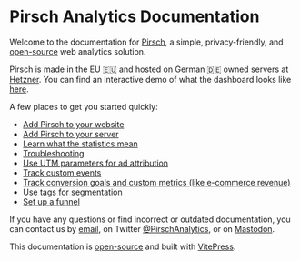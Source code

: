 # Pirsch Analytics Documentation

Welcome to the documentation for [Pirsch](https://pirsch.io/), a simple, privacy-friendly, and [open-source](https://github.com/pirsch-analytics/pirsch) web analytics solution.

Pirsch is made in the EU 🇪🇺 and hosted on German 🇩🇪 owned servers at [Hetzner](https://hetzner.com). You can find an interactive demo of what the dashboard looks like [here](https://pirsch.pirsch.io).

A few places to get you started quickly:

* [Add Pirsch to your website](/get-started/frontend-integration)
* [Add Pirsch to your server](/get-started/backend-integration)
* [Learn what the statistics mean](/get-started/statistics)
* [Troubleshooting](/get-started/troubleshooting)
* [Use UTM parameters for ad attribution](/advanced/referrer-utm)
* [Track custom events](/advanced/events)
* [Track conversion goals and custom metrics (like e-commerce revenue)](/advanced/conversion-goals)
* [Use tags for segmentation](/advanced/segmentation-tags)
* [Set up a funnel](/advanced/funnels)

If you have any questions or find incorrect or outdated documentation, you can contact us by [email](mailto:support@pirsch.io), on Twitter [@PirschAnalytics](https://twitter.com/PirschAnalytics), or on [Mastodon](https://social.anoxinon.de/@pirsch).

This documentation is [open-source](https://github.com/pirsch-analytics/docs) and built with [VitePress](https://vitepress.dev/).
